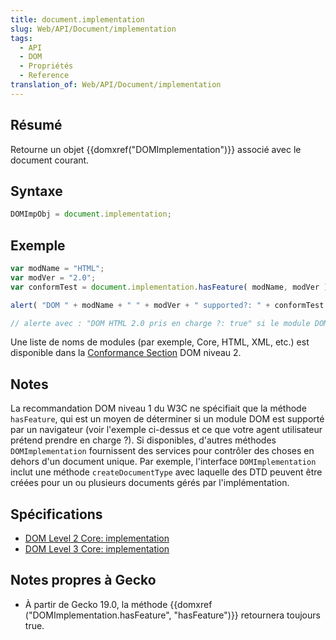 ```yaml
---
title: document.implementation
slug: Web/API/Document/implementation
tags:
  - API
  - DOM
  - Propriétés
  - Reference
translation_of: Web/API/Document/implementation
---
```


## Résumé

Retourne un objet {{domxref("DOMImplementation")}} associé avec le document courant.

## Syntaxe

```js
DOMImpObj = document.implementation;
```

## Exemple

```js
var modName = "HTML";
var modVer = "2.0";
var conformTest = document.implementation.hasFeature( modName, modVer );

alert( "DOM " + modName + " " + modVer + " supported?: " + conformTest );

// alerte avec : "DOM HTML 2.0 pris en charge ?: true" si le module DOM niveau 2 HTML est pris en charge.
```

Une liste de noms de modules (par exemple, Core, HTML, XML, etc.) est disponible dans la [Conformance Section](http://www.w3.org/TR/DOM-Level-2-Core/introduction.html#ID-Conformance-h2) DOM niveau 2.

## Notes

La recommandation DOM niveau 1 du W3C ne spécifiait que la méthode `hasFeature`, qui est un moyen de déterminer si un module DOM est supporté par un navigateur (voir l'exemple ci-dessus et ce que votre agent utilisateur prétend prendre en charge ?). Si disponibles, d'autres méthodes `DOMImplementation` fournissent des services pour contrôler des choses en dehors d'un document unique. Par exemple, l'interface `DOMImplementation` inclut une méthode `createDocumentType` avec laquelle des DTD peuvent être créées pour un ou plusieurs documents gérés par l'implémentation.

## Spécifications

- [DOM Level 2 Core: implementation](http://www.w3.org/TR/DOM-Level-2-Core/core.html#ID-102161490)
- [DOM Level 3 Core: implementation](http://www.w3.org/TR/DOM-Level-3-Core/core.html#ID-102161490)

## Notes propres à Gecko

- À partir de Gecko 19.0, la méthode {{domxref ("DOMImplementation.hasFeature", "hasFeature")}} retournera toujours true.
